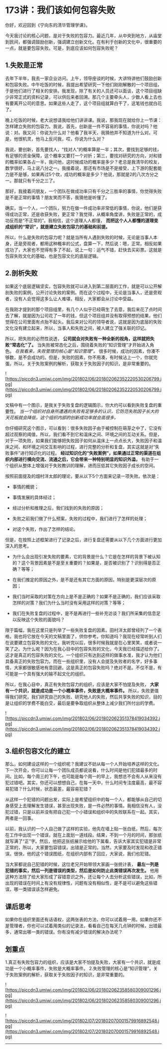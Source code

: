 # 173讲：我们该如何包容失败

你好，欢迎回到《宁向东的清华管理学课》。

今天我讨论的核心问题，是对于失败的包容力。最近几年，从中央到地方，从庙堂到民间，都强调鼓励创新，强调建立创新文化。在有利于创新的文化中，很重要的一点，就是要包容失败。可是，到底应该如何包容失败呢？

## 1.失败是正常

去年下半年，我去一家企业访问。上午，领导座谈的时候，大讲特讲他们鼓励创新和包容失败。中午吃饭的时候，我提出希望研究一下他们刚刚解散的一个项目组，于是他们进行了相关的安排。我发现，除了有关的人员还可以面谈，这个项目组缺少非常正式的资料记录，可以供后来者回溯。那几个主要牵头人，少数人看上去也有要离开公司的意思。如果这些人走了，这个项目组就算白干了，这笔钱也就白花了。

晚上吃饭的时候，老大说想请我给他们讲讲课。我说，那我现在就给你上一节课：怎样建立失败的包容力。我说，首先，创新是一件不容易的事情，你说对吗？他说：对。我又问：你说为什么对？他看了我半天，我猜他并不知道为什么对。可是，他很机灵，他马上反问我，哎，你说为什么对？

我说，要创新，首先要找人，“找对人”的概率算是一半；其次，要找到足够的钱，有足够的资金保障，这个概率又要打一个对折；第三，要找对研究的方向，对和错的概率如果各占一半，我问他，这时候成功的概率是多少？老总是我清华的校友，数学很好，马上说八分之一。我接着说，那还有市场是不是接受，上下游的配套能力是不是够，如果再过5个坎，成功的概率是多少？他说，那就是2的八次方分之一。那就只有千分之三了。

那好，我接着问朋友，一个团队在做成功率只有千分之三胜率的事情，你觉得失败是不是正常的事情？朋友笑而不答，我猜他是听懂了。

确实，当一个人，一个团队，努力在做一件成功率非常低的事情，你说，他们是获得成功正常，还是收获失败，更正常？我觉得，从概率角度讲，失败是正常的，成功反而是“不正常的”。我相信，这个道理人人都懂， **而把这个人人都懂的道理变成组织的“常识”，就是建立失败包容力的基础和前提。**

所以，什么是失败的包容力呢？就是当所有人遇到失败的时候，无论是当事人本身，还是旁观者，都用这种概率的公式，盘算一下，然后说：嗯，正常。相反如果成功了，大家也不觉得有多了不起，说上一句：运气不错，赶快去买彩票。这就是包容失败文化的基础，也是包容文化的底层逻辑。

## 2.剖析失败

如果这个底层逻辑坚实，包容失败就可以进入到第二层面的工作，就是可以公开解剖失败的案例，公开讨论失败的案例。而在这个过程中，无论是当事人，还是旁观者，没有人会觉得这多么让人难堪，相反，大家都会从讨论中受益。

在我刚才提到的那个项目组里，有几个人似乎已经萌生了去意，我后来花了点时间去了解，就是因为公司花了一年的钱，但这个项目组并没有取得预想的结果，他们觉得在公司里面有点抬不起头。我后来对公司的领导者说，这就是因为底层的失败文化没有建立起来，所以，当事人和失败之间，被人建立了强关联的印记。

所以，把失败的必然性说透， **公司就会对失败有一种全新的视角，这样就把失败“常态化”了。** 当失败被常态化之后，围绕着失败的“知识管理”才开始进入角色。 *在我看来，失败管理的核心是“知识管理”。* 很多时候，成功的因素，你凑不够数，是不会成功的。但是，失败的因素，你不用凑，有时候沾上一个，你就完蛋。所以，关于失败案例的解析，获取关于失败因子的知识，是非常重要的。

![https://piccdn3.umiwi.com/img/201802/06/201802062352220530206799.jpg](https://piccdn3.umiwi.com/img/201802/06/201802062352220530206799.jpg)

文稿中有一个图示，是我关于失败复盘的逻辑图示，你大约可以看到失败复盘的重要性。 *当一个组织对自身所遭遇的失败有足够多的认识，它防范失败因子长大的天花板就会降低，这个组织内部的创新成功率就会高很多。*

你仔细研究这个图示，可以看到：很多失败因子由于被控制在萌芽之中了，它没有超过观察的阈值，所以，我们看不到它和温床之间、环境之间的互动关系。但是，对于一项失败，如果我们能够把失败因子如何从温床上一点点长大，失败因子和温床之间、和环境之间交互影响的过程，进行完整的分析和复盘，其实这就是对“失败事件”进行知识化的过程。 **经过知识化的“失败案例”，如果通过正常的渠道在组织内部进行横向交流、流通之后，它会带来一种特别明显的知识外溢，** 有助于一个组织从整体上增强对于失败教训的理解，进而压低其它失败因子成长的空间。

按照前面提及的畑村洋太郎的理论，要从以下5个方面来记录一项失败。依次是：

* 事情的概貌；

* 事情发展的具体经过；

* 经过分析和推理之后，我们找到的失败的原因；

* 失败之前我们做了什么预案，失败的过程中，我们进行了怎样的处理；

* 对这个失败，作出了怎样的结论。

但是，在按照上述框架进行了记录之后，进行复盘还需要从以下几个方面进行更加深入的思考。

* 为什么会出现引发失败的要素，它的背景是什么？它是在怎样的背景下被认知的？这个背景因素是不是至关重要的？如果是，是否被识别了？识别得是否正确？等等；

* 在我们推定的原因之外，是不是还有其它方面的原因，特别是更深层次的原因；

* 我们当时采取的对策在方向上是不是正确的？如果不是正确的，我们应该采取怎样的对策？我们为什么当时没有采用这样的对策？等等；

* 我们在失败复盘的过程中，是不是再进行一些补充访谈？我们所采集的信息足以反映这个失败的面貌吗？

限于篇幅，我在这里只是列举了一些失败复盘的因素。田村洋太郎曾经列了一个表格，我也将它放在今天的文稿里面了，供你参考。你知道吗？我现在经常听到人们在说要建立包容失败的文化，我听完以后，很多时候我就是在心里笑笑，或者说一笑了之。为什么呢？因为在我心目中的包容失败的文化，今天我已经描述给你了。这才是真正的包容失败的文化。一个组织只有达到这样的做事水准，我才认为他们具备真正的失败包容力。而在一些组织里，没有人会提及失败者的名字，好多事情，大家都很敏感地有意回避。这是真正的包容失败吗？绝对不是。不仅不是，有可能是一个具有强大的输不起文化的组织。

所以，在我心目中，真正有失败包容力的组织，应该是大家不怕提及失败， **大家有一个共识，就是成功是一个小概率事件，失败是大概率事件。** 所以，失败更值得我们研究，我们研究自己的失败、研究他人的失败，然后共享失败的知识，目的是让组织的学费不能白交，最后是要争取组织从整体上减少我们所付出的学费。

![https://piccdn3.umiwi.com/img/201802/06/201802062351378419034392.jpg](https://piccdn3.umiwi.com/img/201802/06/201802062351378419034392.jpg)

## 3.组织包容文化的建立

那么，如何建设这样的一个组织呢？我建议不妨从每一个人开始培养这样的文化。下一次开会，你可以让每一个团队成员都说说看，什么时间是他们犯错最多的时间。比如，每个周三的下午，也可能是每个周一的早上，我想总不会有人从来没有犯过错吧。其实，你还可以想想自己，在每一天中，什么时间专注度最高，最不容易犯错？什么时候，状态最差，最容易犯错？

从这样一个犯错的问题出发，实际上是希望组织中的每一个人，都能够从自己的切身感受上去理解发生错误，甚至出现失败，是一件必然的事情。我相信没有人，没犯过错，只是以前并没有把自己犯一个小错误和组织中的失败联系在一起。其实，两者是一回事。

以前，我认识的一个人自己做了这样的实验，他先在墙上贴一张白纸，然后，每次在工作中出现一个错误，就在上面划一道线段。结果，不到一个月的时间，那张纸就写满了“正”字。然后，他把这张纸展示给他的下属看，告诉大家其实犯错是非常正常的，所以，大家要包容错误，出错是正常的。当然，大家要及时发现和改正错误。很快，他的这个错误图纸，在组织内部有了回应，大家说，我们也犯错。

当大家都说自己犯错的时候，这位老兄开始带领大家画一张统计表， **最左一列是犯错的事实，然后一列是错误的类型，然后是如何防止此类错误再次发生。** 他用这种方法除了给大家形成了容错意识之外，还让每个人去分析这些错误，比如，所出现的错误在时间上有没有规律性，问题有没有相似性，是不是可以避免这些错误，哪一类错误该怎样避免。

## 课后思考

如果你在组织里面还有话语权，这两张表的方法，你可以试着用一用。如果你还不是管理者，你也可以试着用类似的记录法，看看自己在每天几点钟的时候，出错最多，通常出哪一类的错误。你有没有减少错误的解决办法呢？

## 划重点

1.真正有失败包容力的组织，应该是大家不怕提及失败，大家有一个共识，就是成功是一个小概率事件，失败是大概率事件。
2.失败管理的核心是“知识管理”，关于失败案例的解析，获取关于失败因子的知识，是非常重要的。

![https://piccdn3.umiwi.com/img/201802/06/201802062358580309001296.jpg](https://piccdn3.umiwi.com/img/201802/06/201802062358580309001296.jpg)

![https://piccdn3.umiwi.com/img/201802/07/201802070001579916892548.jpg](https://piccdn3.umiwi.com/img/201802/07/201802070001579916892548.jpg)

---
